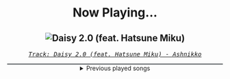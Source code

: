 <div align="center"> 
<h1>Now Playing...</h1>

![Daisy 2.0 (feat. Hatsune Miku)](https://i.scdn.co/image/ab67616d00001e025064363e1b38af783f93f1a7)
--
_<samp><a href="https://open.spotify.com/track/0s8RXkQW9lwGEV6WlG8KDq">Track: Daisy 2.0 (feat. Hatsune Miku) - Ashnikko</a></samp>_

<div style="border: 1px #4B5054 solid"></div>
<details>
  <summary>
    Previous played songs
  </summary>
  <table>
    <thead>
      <tr>
        <th>
          Artist
        </th>
        <th>
          Song
        </th>
        <th>
          Link
        </th>
      </tr>
    </thead>
    <tbody>
      <tr><td>Ashnikko</td><td>Daisy 2.0 (feat. Hatsune Miku)</td><td><a href="https://open.spotify.com/track/0s8RXkQW9lwGEV6WlG8KDq">https://open.spotify.com/track/0s8RXkQW9lwGEV6WlG8KDq</a></td></tr><tr><td>Sergei Prokofiev</td><td>Symphony No. 3 in C Minor, Op. 44: III. Allegro agitato - Allegretto</td><td><a href="https://open.spotify.com/track/2cu7uUvSqSI5I7HhRhSVUD">https://open.spotify.com/track/2cu7uUvSqSI5I7HhRhSVUD</a></td></tr><tr><td>Sergei Prokofiev</td><td>Symphony No. 3 in C Minor, Op. 44: II. Andante</td><td><a href="https://open.spotify.com/track/0eZ5iL9gq8eeXEeKXbL7Ej">https://open.spotify.com/track/0eZ5iL9gq8eeXEeKXbL7Ej</a></td></tr><tr><td>Sergei Prokofiev</td><td>Symphony No. 3 in C Minor, Op. 44: I. Moderato</td><td><a href="https://open.spotify.com/track/6eiTup5jb5brSuPEkGC9FK">https://open.spotify.com/track/6eiTup5jb5brSuPEkGC9FK</a></td></tr><tr><td>Sean Paul</td><td>Tender Tender</td><td><a href="https://open.spotify.com/track/6RCY2rQkUFt1LkWH5PHVtq">https://open.spotify.com/track/6RCY2rQkUFt1LkWH5PHVtq</a></td></tr><tr><td>Feid</td><td>Niña Bonita</td><td><a href="https://open.spotify.com/track/4VPoFy002PwspvctfYP6zx">https://open.spotify.com/track/4VPoFy002PwspvctfYP6zx</a></td></tr><tr><td>Sean Paul</td><td>Get Busy</td><td><a href="https://open.spotify.com/track/6bK9BH9Ts8Gj5JFvnQkzak">https://open.spotify.com/track/6bK9BH9Ts8Gj5JFvnQkzak</a></td></tr><tr><td>Sean Paul</td><td>Temperature</td><td><a href="https://open.spotify.com/track/0k2GOhqsrxDTAbFFSdNJjT">https://open.spotify.com/track/0k2GOhqsrxDTAbFFSdNJjT</a></td></tr><tr><td>Disturbed</td><td>Façade</td><td><a href="https://open.spotify.com/track/4uxh8UgysQrm5jUfIMNeJb">https://open.spotify.com/track/4uxh8UgysQrm5jUfIMNeJb</a></td></tr><tr><td>Disturbed</td><td>Legion of Monsters</td><td><a href="https://open.spotify.com/track/0NOh9M0tIGappRjE5oVaUc">https://open.spotify.com/track/0NOh9M0tIGappRjE5oVaUc</a></td></tr><tr><td>Disturbed</td><td>Asylum</td><td><a href="https://open.spotify.com/track/3VZWVvHjzkG60FyVUkTcy5">https://open.spotify.com/track/3VZWVvHjzkG60FyVUkTcy5</a></td></tr><tr><td>Disturbed</td><td>Another Way to Die</td><td><a href="https://open.spotify.com/track/3EZAnO8lnPCBCcJcwAZbEB">https://open.spotify.com/track/3EZAnO8lnPCBCcJcwAZbEB</a></td></tr><tr><td>Disturbed</td><td>Inside the Fire</td><td><a href="https://open.spotify.com/track/5cxp9kjCFyJwzv3lzeX7ku">https://open.spotify.com/track/5cxp9kjCFyJwzv3lzeX7ku</a></td></tr><tr><td>Disturbed</td><td>Hell</td><td><a href="https://open.spotify.com/track/1RIn8LBQzinLEraFtUcpZP">https://open.spotify.com/track/1RIn8LBQzinLEraFtUcpZP</a></td></tr><tr><td>Disturbed</td><td>Indestructible</td><td><a href="https://open.spotify.com/track/42ZVk59gT4tMlrZmd8Ijxf">https://open.spotify.com/track/42ZVk59gT4tMlrZmd8Ijxf</a></td></tr><tr><td>Magnolia Park</td><td>Hellstar</td><td><a href="https://open.spotify.com/track/2zIh2Co85pom5yJ51yvMbO">https://open.spotify.com/track/2zIh2Co85pom5yJ51yvMbO</a></td></tr><tr><td>Mister Misery</td><td>Boogeyman Boogie</td><td><a href="https://open.spotify.com/track/6iWvvXHZ44wx3UoySt7J48">https://open.spotify.com/track/6iWvvXHZ44wx3UoySt7J48</a></td></tr><tr><td>Mister Misery</td><td>Mister Hyde</td><td><a href="https://open.spotify.com/track/7HytDCYCcwtkv1J6SPLkgY">https://open.spotify.com/track/7HytDCYCcwtkv1J6SPLkgY</a></td></tr><tr><td>Disturbed</td><td>Façade</td><td><a href="https://open.spotify.com/track/4uxh8UgysQrm5jUfIMNeJb">https://open.spotify.com/track/4uxh8UgysQrm5jUfIMNeJb</a></td></tr><tr><td>Disturbed</td><td>Decadence</td><td><a href="https://open.spotify.com/track/0jY829pCMnstlNtaE72vSB">https://open.spotify.com/track/0jY829pCMnstlNtaE72vSB</a></td></tr>
    </tbody>
  </table>
</details>

</div>
